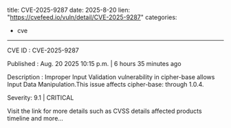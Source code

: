  
title: CVE-2025-9287
date: 2025-8-20
lien: "https://cvefeed.io/vuln/detail/CVE-2025-9287"
categories:
  - cve
---

CVE ID : CVE-2025-9287

Published :  Aug. 20
2025
10:15 p.m. | 6 hours
35 minutes ago

Description : Improper Input Validation vulnerability in cipher-base allows Input Data Manipulation.This issue affects cipher-base: through 1.0.4.

Severity: 9.1 | CRITICAL

Visit the link for more details
such as CVSS details
affected products
timeline
and more...
